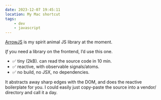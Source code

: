 ```yaml
---
date: 2023-12-07 19:45:11
location: My Mac shortcut
tags:
    - dev
    - javascript
---
```


[ArrowJS](https://www.arrow-js.com) is my spirit animal JS library at the moment.

_If_ you need a library on the frontend, I’d use this one.

- ✅ tiny (2kB). can read the source code in 10 min.
- ✅ reactive, with observable signals/atoms.
- ✅ no build, no JSX, no dependencies.

It abstracts away sharp edges with the DOM, and does the reactive boilerplate for you. I could
easily just copy-paste the source into a vendor/ directory and call it a day.
